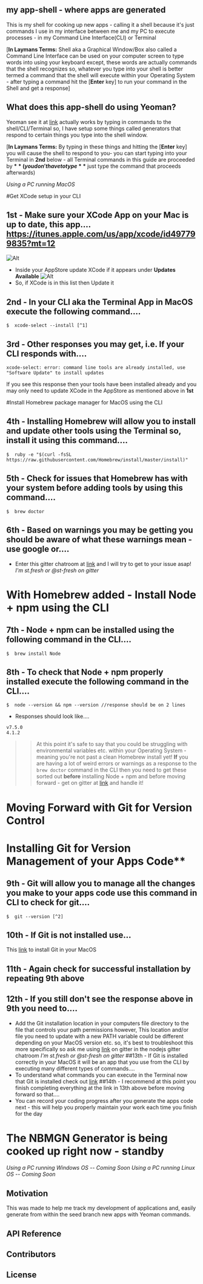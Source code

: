 ## my app-shell - where apps are generated

This is my shell for cooking up new apps - calling it a shell because it's just commands I use in my interface between me and my PC to execute processes - in my Command Line Interface(CLI) or Terminal

[**In Laymans Terms:** Shell aka a Graphical Window/Box also called a Command Line Interface can be used on your computer screen to type words into using your keyboard except, these words are actually commands that the shell recognizes so, whatever you type into your shell is better termed a command that the shell will execute within your Operating System - after typing a command hit the [**Enter** key] to run your command in the Shell and get a response]

## What does this app-shell do using Yeoman?

Yeoman see it at [link](http://yeoman.io "Title") actually works by typing in commands to the shell/CLI/Terminal so, I have setup some things called generators that respond to certain things you type into the shell window.

[**In Laymans Terms:** By typing in these things and hitting the [**Enter** key] you will cause the shell to respond to you- you can start typing into your Terminal in **2nd** below - all Terminal commands in this guide are proceeded by **$** (you don't have to type **$** just type the command that proceeds afterwards)

*Using a PC running MacOS*

#Get XCode setup in your CLI
## 1st - Make sure your XCode App on your Mac is up to date, this app.... https://itunes.apple.com/us/app/xcode/id497799835?mt=12 
![Alt](http://res.cloudinary.com/hrscywv4p/image/upload/c_limit,h_9000,w_1200,f_auto,q_90/v1/270318/Screen_Shot_2017-02-10_at_12.47.46_AM_s5yvoy.png "Title")
* Inside your AppStore update XCode if it appears under **Updates Available** 
![Alt](http://res.cloudinary.com/hrscywv4p/image/upload/c_limit,h_9000,w_1200,f_auto,q_90/v1/270318/Screen_Shot_2017-02-10_at_12.47.05_AM_pieoc7.png "Title")
* So, if XCode is in this list then Update it

## 2nd - In your CLI aka the Terminal App in MacOS execute the following command....
```
$  xcode-select --install [^1]
```
[^1]: This will install the XCode CLI/Shell Developer Tools
![Alt](http://res.cloudinary.com/hrscywv4p/image/upload/c_limit,h_9000,w_1200,f_auto/v1/270318/Screen_Shot_2017-02-10_at_12.40.05_AM_frvsyl.png "Title")
## 3rd - Other responses you may get, i.e. If your CLI responds with....
```
xcode-select: error: command line tools are already installed, use "Software Update" to install updates
``` 
If you see this response then your tools have been installed already and you may only need to update XCode in the AppStore as mentioned above in **1st**

#Install Homebrew package manager for MacOS using the CLI
## 4th - Installing Homebrew will allow you to install and update other tools using the Terminal so, install it using this command....
```
$  ruby -e "$(curl -fsSL https://raw.githubusercontent.com/Homebrew/install/master/install)"
```
## 5th - Check for issues that Homebrew has with your system before adding tools by using this command....
```
$  brew doctor
```
## 6th - Based on warnings you may be getting you should be aware of what these warnings mean - use google or....
* Enter this gitter chatroom at [link](https://gitter.im/caskroom/homebrew-cask?utm_source=share-link&utm_medium=link&utm_campaign=share-link "Title") and I will try to get to your issue asap! *I'm st.fresh or @st-fresh on gitter*

# With Homebrew added - Install Node + npm using the CLI
## 7th - Node + npm can be installed using the following command in the CLI....
```
$  brew install Node
```
## 8th - To check that Node + npm properly installed execute the following command in the CLI....
```
$  node --version && npm --version //response should be on 2 lines
```
* Responses should look like....
```
v7.5.0
4.1.2
```


> > At this point it's safe to say that you could be struggling with environmental variables etc. within your Operating System - meaning you're not past a clean Homebrew install yet!
> > **If** you are having a lot of weird errors or warnings as a response to the `brew doctor` command in the CLI then you need to get these sorted out **before** installing Node + npm and before moving forward - get on gitter at [link](https://gitter.im/caskroom/homebrew-cask?utm_source=share-link&utm_medium=link&utm_campaign=share-link "Title") and handle it!

# Moving Forward with Git for Version Control

# Installing Git for Version Management of your Apps Code**
## 9th - Git will allow you to manage all the changes you make to your apps code use this command in CLI to check for git....
```
$  git --version [^2]
``` 
[^2]: The **response** in your Terminal should be something like `git version 2.10.1 (Apple Git-78)` if git is working
## 10th - If Git is not installed use...
This [link](https://git-scm.com/ "Title") to install Git in your MacOS 
## 11th -  Again check for successful installation by repeating 9th above
## 12th -  If you still don't see the response above in 9th you need to....
* Add the Git installation location in your computers file directory to the file that controls your path permissions however, This location and/or file you need to update with a new PATH variable could be different depending on your MacOS version etc. so, it's best to troubleshoot this more specifically so ask me using [link](https://gitter.im/gitterHQ/nodejs?utm_source=share-link&utm_medium=link&utm_campaign=share-link "Title") on gitter in the nodejs gitter chatroom *I'm st.fresh or @st-fresh on gitter*
##13th - If Git is installed correctly in your MacOS it will be an app that you use from the CLI by executing many different types of commands....
* To understand what commands you can execute in the Terminal now that Git is installed check out [link](https://try.github.io/levels/1/challenges/1 "Title") 
##14th - I recommend at this point you finish completing everything at the link in 13th above before moving forward so that....
* You can record your coding progress after you generate the apps code next - this will help you properly maintain your work each time you finish for the day
# The NBMGN Generator is being cooked up right now - standby
*Using a PC running Windows OS -- Coming Soon*
*Using a PC running Linux OS -- Coming Soon*

## Motivation

This was made to help me track my development of applications and, easily generate from within the seed branch new apps with Yeoman commands.

## API Reference

## Contributors

## License